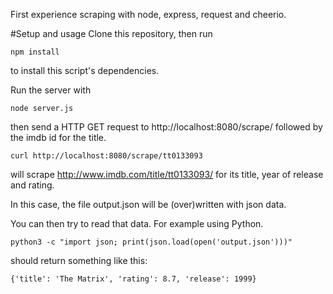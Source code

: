 First experience scraping with node, express, request and cheerio.

#Setup and usage
Clone this repository, then run

    npm install
    
to install this script's dependencies.

Run the server with

    node server.js

then send a HTTP GET request to http://localhost:8080/scrape/ followed by the imdb id for the title.

    curl http://localhost:8080/scrape/tt0133093

will scrape http://www.imdb.com/title/tt0133093/ for its title, year of release and rating.

In this case, the file output.json will be (over)written with json data.

You can then try to read that data. For example using Python.

    python3 -c "import json; print(json.load(open('output.json')))"

should return something like this:

    {'title': 'The Matrix', 'rating': 8.7, 'release': 1999}

